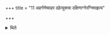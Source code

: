 +++
title = "11 अहर्गणेष्वाहर दहेत्युक्त्वा दक्षिणाग्नेरग्निमाहृत्य"

+++

<details><summary>थिते</summary>

अहर्गणेष्वाहर दहेत्युक्त्वा दक्षिणाग्नेरग्निमाहृत्य निर्मन्थ्येन वा दग्ध्वा दक्षिणेन मार्जालीये मृतस्य दहनम् ११
</details>

